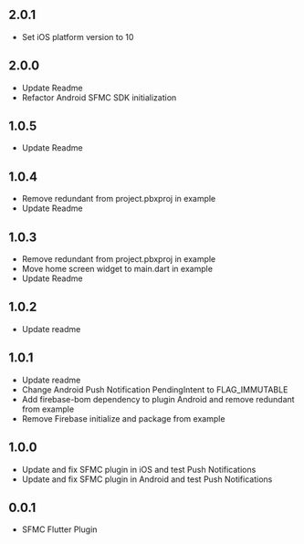 ## 2.0.1

* Set iOS platform version to 10

## 2.0.0

* Update Readme
* Refactor Android SFMC SDK initialization
  
## 1.0.5

* Update Readme
  
## 1.0.4

* Remove redundant from project.pbxproj in example
* Update Readme

## 1.0.3

* Remove redundant from project.pbxproj in example
* Move home screen widget to main.dart in example
* Update Readme

## 1.0.2

* Update readme

## 1.0.1

* Update readme
* Change Android Push  Notification PendingIntent to FLAG_IMMUTABLE
* Add firebase-bom dependency to plugin Android and remove redundant from example
* Remove Firebase initialize and package from example

## 1.0.0

* Update and fix SFMC plugin in iOS and test Push Notifications
* Update and fix SFMC plugin in Android and test Push Notifications

## 0.0.1

* SFMC Flutter Plugin

